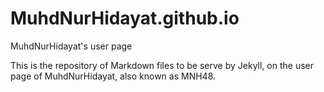 # MuhdNurHidayat.github.io
MuhdNurHidayat's user page

This is the repository of Markdown files to be serve by Jekyll, on the user page of MuhdNurHidayat, also known as MNH48.
